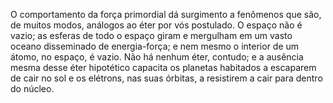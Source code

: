 ﻿O comportamento da força primordial dá surgimento a fenômenos que são, de muitos modos, análogos ao éter por vós postulado. O espaço não é vazio; as esferas de todo o espaço giram e mergulham em um vasto oceano disseminado de energia-força; e nem mesmo o interior de um átomo, no espaço, é vazio. Não há nenhum éter, contudo; e a ausência mesma desse éter hipotético capacita os planetas habitados a escaparem de cair no sol e os elétrons, nas suas órbitas, a resistirem a cair para dentro do núcleo.